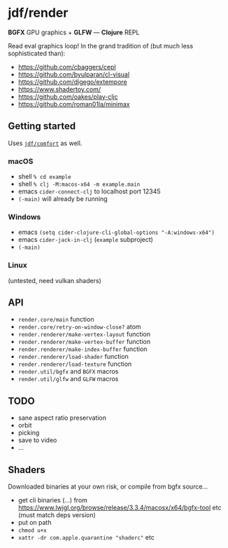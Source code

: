 # jdf/render

**BGFX** GPU graphics + **GLFW** &mdash; **Clojure** REPL

Read eval graphics loop! In the grand tradition of (but much less sophisticated than):

- https://github.com/cbaggers/cepl
- https://github.com/byulparan/cl-visual
- https://github.com/digego/extempore
- https://www.shadertoy.com/
- https://github.com/oakes/play-cljc
- https://github.com/roman01la/minimax

## Getting started

Uses [`jdf/comfort`](https://github.com/jdf-id-au/comfort) as well.

### macOS

- shell `% cd example`
- shell `% clj -M:macos-x64 -m example.main`
- emacs `cider-connect-clj` to localhost port 12345
- `(-main)` will already be running

### Windows

- emacs `(setq cider-clojure-cli-global-options "-A:windows-x64")`
- emacs `cider-jack-in-clj` (`example` subproject)
- `(-main)`

### Linux

(untested, need vulkan shaders)

## API

- `render.core/main` function
- `render.core/retry-on-window-close?` atom
- `render.renderer/make-vertex-layout` function
- `render.renderer/make-vertex-buffer` function
- `render.renderer/make-index-buffer` function
- `render.renderer/load-shader` function
- `render.renderer/load-texture` function
- `render.util/bgfx` and `BGFX` macros
- `render.util/glfw` and `GLFW` macros

## TODO

- sane aspect ratio preservation
- orbit
- picking
- save to video
- ...

## Shaders

Downloaded binaries at your own risk, or compile from bgfx source...

- get cli binaries (...) from https://www.lwjgl.org/browse/release/3.3.4/macosx/x64/bgfx-tool etc (must match deps version)
- put on path
- `chmod u+x`
- `xattr -dr com.apple.quarantine "shaderc"` etc